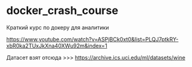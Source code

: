 # docker_crash_course

Краткий курс по докеру для аналитики

https://www.youtube.com/watch?v=ASPjBCk0xt0&list=PLQJ7ptkRY-xbR0ka2TUxJkXna40XWu92m&index=1

Датасет взят отсюда >>> https://archive.ics.uci.edu/ml/datasets/wine
